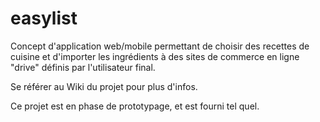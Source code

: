 # easylist

Concept d'application web/mobile permettant de choisir des recettes de cuisine et d'importer les ingrédients à des sites de commerce en ligne "drive" définis par l'utilisateur final.

Se référer au Wiki du projet pour plus d'infos.

Ce projet est en phase de prototypage, et est fourni tel quel.
